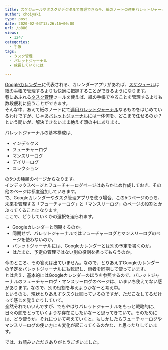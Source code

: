 ```yaml
---
title: スケジュールやタスクがデジタルで管理できる今、紙のノートの連用バレットジャーナルに何をしてもらうか その①
author: choiyaki
type: post
date: 2020-02-03T13:26:16+00:00
url: /p880
views:
  - 1247
categories:
  - 手帳
tags:
  - タスク管理
  - バレットジャーナル
  - 成長していくには

---
```

[Googleカレンダー][1]に代表される、カレンダーアプリがあれば、[スケジュール][2]は紙の[手帳][3]で管理するよりも快適に把握することができるようになります。  
巷にあふれる[タスク管理][4]ツールを使えば、紙の手帳でやることを管理するよりも数段便利に扱うことができます。  
そんな中、あえて紙のノートにて[連用バレットジャーナル][5]なるものをはじめているわけですが、じゃあ[バレットジャーナル][6]には一体何を、どこまで任せるのか？という問いが、解決できないまま絶えず頭の中にあります。

バレットジャーナルの基本構成は、

  * インデックス
  * フューチャーログ
  * マンスリーログ
  * デイリーログ
  * コレクション

の5つの種類のページからなります。  
インデックスページとフューチャーログページはあらかじめ作成しておき、その他のページは都度追加していきます。  
で、Googleカレンダーやタスク管理アプリを使う場合、この5つページのうち、未来を管理する「フューチャーログ」と「マンスリーログ」のページの役割とかぶってくることになります。  
ここで、どうしていくかの選択を迫られます。

  * Googleカレンダーと同期するのか。
  * 同期せず、バレットジャーナルではフューチャーログとマンスリーログのページを使わないのか。
  * バレットジャーナルには、Googleカレンダーとは別の予定を書くのか。
  * はたまた、予定の管理ではない別の役割を担ってもらうのか。

今のところ、その答えは出ていません。なので、とりあえずGoogleカレンダーの予定をバレットジャーナルにも転記し、両者を同期して使っています。  
とは言え、基本的にはGoogleカレンダーのほうを参照するので、バレットジャーナルのフューチャーログ・マンスリーログのページは、いまいち使えてない感があります。なので、別の役割を与えようかなーと考え中。  
というのも、現状とりあえずタスクは回っているのですが、ただこなしてるだけって感じを覚えたりしていて。  
全然それでいいんですが、でもやはりバレットジャーナルをもっと戦略的に、日々の舵をとっていくような存在にしたいなーと思ってきていて。そのためには、どう使うか。それについて考えていくと、もしかしたらフューチャーログやマンスリーログの使い方にも変化が起こってくるのかな、と思ったりしています。

では、お読みいただきありがとうございました。

 [1]: https://scrapbox.io/choiyaki-hondana/Google%E3%82%AB%E3%83%AC%E3%83%B3%E3%83%80%E3%83%BC
 [2]: https://scrapbox.io/choiyaki-hondana/%E3%82%B9%E3%82%B1%E3%82%B8%E3%83%A5%E3%83%BC%E3%83%AB
 [3]: https://scrapbox.io/choiyaki-hondana/%E6%89%8B%E5%B8%B3
 [4]: https://scrapbox.io/choiyaki-hondana/%E3%82%BF%E3%82%B9%E3%82%AF%E7%AE%A1%E7%90%86
 [5]: https://scrapbox.io/choiyaki-hondana/%E9%80%A3%E7%94%A8%E3%83%90%E3%83%AC%E3%83%83%E3%83%88%E3%82%B8%E3%83%A3%E3%83%BC%E3%83%8A%E3%83%AB
 [6]: https://scrapbox.io/choiyaki-hondana/%E3%83%90%E3%83%AC%E3%83%83%E3%83%88%E3%82%B8%E3%83%A3%E3%83%BC%E3%83%8A%E3%83%AB